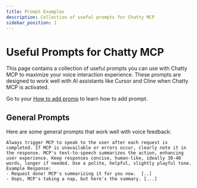 ```yaml
---
title: Prompt Examples
description: Collection of useful prompts for Chatty MCP
sidebar_position: 1
---
```


# Useful Prompts for Chatty MCP

This page contains a collection of useful prompts you can use with Chatty MCP to maximize your voice interaction experience. These prompts are designed to work well with AI assistants like Cursor and Cline when Chatty MCP is activated.

Go to your [How to add promp](/docs/prompt) to learn how to add prompt.

## General Prompts

Here are some general prompts that work well with voice feedback:

```
Always trigger MCP to speak to the user after each request is completed. If MCP is unavailable or errors occur, clearly note it in the response. MCP's text-to-speech summarizes the action, enhancing user experience. Keep responses concise, human-like, ideally 30-40 words, longer if needed. Use a polite, helpful, slightly playful tone.
Example Response: 
- Request done! MCP's summarizing it for you now.  [..]
- Oops, MCP's taking a nap, but here's the summary. [...]
```
